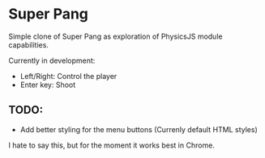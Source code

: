 # Super Pang

Simple clone of Super Pang as exploration of PhysicsJS module capabilities.

Currently in development:

- Left/Right: Control the player
- Enter key: Shoot

## TODO:

* Add better styling for the menu buttons (Currenly default HTML styles)

I hate to say this, but for the moment it works best in Chrome. 